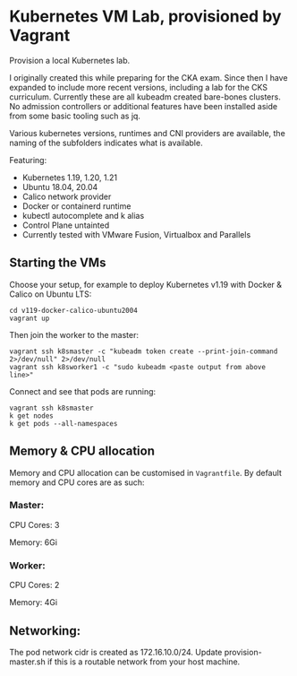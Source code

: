 # Kubernetes VM Lab, provisioned by Vagrant

Provision a local Kubernetes lab.

I originally created this while preparing for the CKA exam. Since then I have expanded to include more recent versions, including a lab for the CKS curriculum. Currently these are all kubeadm created bare-bones clusters. No admission controllers or additional features have been installed aside from some basic tooling such as jq.

Various kubernetes versions, runtimes and CNI providers are available, the naming of the subfolders indicates what is available.

Featuring:

- Kubernetes 1.19, 1.20, 1.21
- Ubuntu 18.04, 20.04
- Calico network provider
- Docker or containerd runtime
- kubectl autocomplete and k alias
- Control Plane untainted
- Currently tested with VMware Fusion, Virtualbox and Parallels

## Starting the VMs

Choose your setup, for example to deploy Kubernetes v1.19 with Docker & Calico on Ubuntu LTS:

```
cd v119-docker-calico-ubuntu2004
vagrant up
```

Then join the worker to the master:

```
vagrant ssh k8smaster -c "kubeadm token create --print-join-command 2>/dev/null" 2>/dev/null
vagrant ssh k8sworker1 -c "sudo kubeadm <paste output from above line>"
```

Connect and see that pods are running:

```
vagrant ssh k8smaster
k get nodes
k get pods --all-namespaces
```

## Memory & CPU allocation

Memory and CPU allocation can be customised in `Vagrantfile`.
By default memory and CPU cores are as such:

### Master:

CPU Cores: 3

Memory: 6Gi

### Worker:

CPU Cores: 2

Memory: 4Gi
 

## Networking:

The pod network cidr is created as 172.16.10.0/24. Update provision-master.sh 
if this is a routable network from your host machine.
